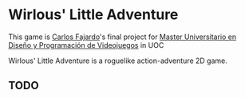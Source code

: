 # Wirlous' Little Adventure
This game is [Carlos Fajardo](https://es.linkedin.com/in/cfajardosanchez)'s final project for [Master Universitario en Diseño y Programación de Videojuegos](https://estudios.uoc.edu/es/masters-universitarios/diseno-programacion-videojuegos/presentacion) in UOC

Wirlous' Little Adventure is a roguelike action-adventure 2D game.

## TODO
